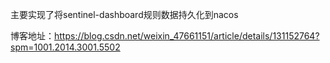 主要实现了将sentinel-dashboard规则数据持久化到nacos

博客地址：https://blog.csdn.net/weixin_47661151/article/details/131152764?spm=1001.2014.3001.5502
